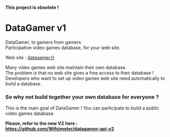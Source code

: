 **This project is obselete !**

DataGamer v1
=========
DataGamer, to gamers from gamers<br>
Participative video games database, for your web site.

Web site : <a href="http://datagamer.fr">datagamer.fr</a>

Many video games web site maintain their own database.<br>
The problem is that no web site gives a free access to their database !<br>
Developers who want to set up video games web site need automatically to build a database.

### So why not build together your own database for everyone ?

This is the main goal of DataGamer ! You can participate to build a public video games database.

**Please, refer to the new V2 here : https://github.com/Wifsimster/datagamer-api-v2**
